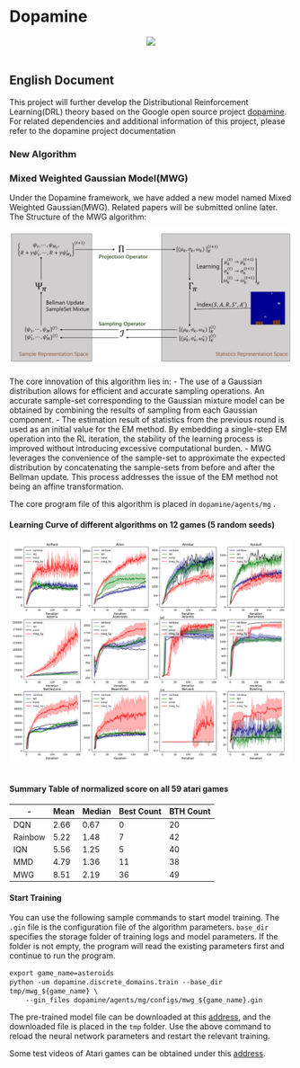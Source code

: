 # Dopamine
<div align="center">
  <img src="https://google.github.io/dopamine/images/dopamine_logo.png"><br><br>
</div>

## English Document
This project will further develop the Distributional Reinforcement Learning(DRL) theory based on the Google open source project [dopamine](https://github.com/google/dopamine). For related dependencies and additional information of this project, please refer to the dopamine project documentation

### New Algorithm
### Mixed Weighted Gaussian Model(MWG)
Under the Dopamine framework, we have added a new model named Mixed Weighted Gaussian(MWG). Related papers will be submitted online later.
The Structure of the MWG algorithm:
<div align="center">
  <img src="https://github.com/xiaojianyang820/Dopamine/blob/main/images/fig_1.jpg"><br><br>
</div>
The core innovation of this algorithm lies in:
- The use of a Gaussian distribution allows for efficient and accurate sampling operations. An accurate sample-set corresponding to the Gaussian mixture model can be obtained by combining the results of sampling from each Gaussian component.
- The estimation result of statistics from the previous round is used as an initial value for the EM method. By embedding a single-step EM operation into the RL iteration, the stability of the learning process is improved without introducing excessive computational burden.
- MWG leverages the convenience of the sample-set to approximate the expected distribution by concatenating the sample-sets from before and after the Bellman update. This process addresses the issue of the EM method not being an affine transformation.

The core program file of this algorithm is placed in `dopamine/agents/mg` .

#### Learning Curve of different algorithms on 12 games (5 random seeds)
<div align="center">
  <img src="https://github.com/xiaojianyang820/Dopamine/blob/main/images/the learning curve of different algorithms.png"><br><br>
</div>

#### Summary Table of normalized score on all 59 atari games

| - | Mean | Median | Best Count | BTH Count |
|---|------|--------|------------|-----------|
| DQN     | 2.66 | 0.67 | 0  | 20 |
| Rainbow | 5.22 | 1.48 | 7  | 42 |
| IQN     | 5.56 | 1.25 | 5  | 40 |
| MMD     | 4.79 | 1.36 | 11 | 38 |
| MWG     | 8.51 | 2.19 | 36 | 49 |

#### Start Training
You can use the following sample commands to start model training. The `.gin` file is the configuration file of the algorithm parameters.
`base_dir` specifies the storage folder of training logs and model parameters. If the folder is not empty, the program will read the existing parameters first and continue to run the program.
    
    export game_name=asteroids
    python -um dopamine.discrete_domains.train --base_dir tmp/mwg_${game_name} \
        --gin_files dopamine/agents/mg/configs/mwg_${game_name}.gin
	
The pre-trained model file can be downloaded at this [address](https://drive.google.com/drive/folders/1HG2rkYvuisQHmLakWAtRf6J1mY9yRjJ1?usp=sharing), and the downloaded file is placed in the `tmp` folder. Use the above command to reload the neural network parameters and restart the relevant training.

Some test videos of Atari games can be obtained under this [address](https://www.youtube.com/watch?v=HylLIiSdnFA&list=PLLx_dwVwxN9XK36QVFVKTxzqCTXgDF-bE).


